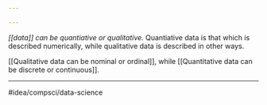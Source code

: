```yaml
---

---
```

*[[data]] can be quantiative or qualitative.* Quantiative data is that which is described numerically, while qualitative data is described in other ways. 

[[Qualitative data can be nominal or ordinal]], while [[Quantitative data can be discrete or continuous]]. 

---
#idea/compsci/data-science 